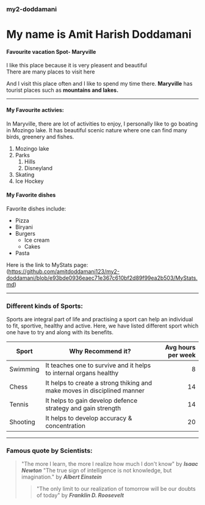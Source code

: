 ### my2-doddamani

# My name is Amit Harish Doddamani

#### Favourite vacation Spot- Maryville   

I like this place because it is very pleasent and beautiful <br>
There are many places to visit here 

And I visit this place often and I like to spend my time there.
**Maryville** has tourist places such as **mountains and lakes.**

---

#### My Favourite activies: ####
In Maryville, there are lot of activities to enjoy, I personally like to go boating in Mozingo lake. It has beautiful scenic nature where one can find many birds, greenery and fishes.

1. Mozingo lake
2. Parks
    1. Hills
    6. Disneyland
1. Skating 
2. Ice Hockey

#### My Favorite dishes ####
Favorite dishes include:
* Pizza
* Biryani
* Burgers
    * Ice cream
    * Cakes
* Pasta

Here is the link to MyStats page:(https://github.com/amitdoddamani123/my2-doddamani/blob/e93bde0936eaec71e367c610bf2d89f99ea2b503/MyStats.md)

---

### Different kinds of Sports: ###
Sports are integral part of life and practising a sport can help an individual to fit, sportive, healthy and active. Here, we have listed different sport which one have to try and along with its benefits.

| Sport | Why Recommend it? | Avg hours per week |
| --- | --- | ---: |
| Swimming | It teaches one to survive and it helps to internal organs healthy | 8|
| Chess | It helps to create a strong thiking and make moves in disciplined manner | 14 |
| Tennis | It helps to gain develop defence strategy and gain strength | 14 |
| Shooting | It helps to develop accuracy & concentration | 20 |

---

### Famous quote by Scientists: ###
> 
> "The more I learn, the more I realize how much I don't know" by ***Isaac Newton***
> "The true sign of intelligence is not knowledge, but imagination." by ***Albert Einstein***
>> "The only limit to our realization of tomorrow will be our doubts of today" by ***Franklin D. Roosevelt***